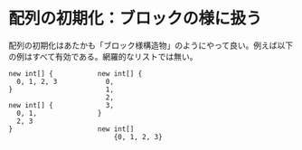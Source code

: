 # 配列の初期化：ブロックの様に扱う

配列の初期化はあたかも「ブロック様構造物」のようにやって良い。例えば以下の例はすべて有効である。網羅的なリストでは無い。

```
new int[] {           new int[] {
  0, 1, 2, 3            0,
}                       1,
                        2,
new int[] {             3,
  0, 1,               }
  2, 3
}                     new int[]
                          {0, 1, 2, 3}
```
